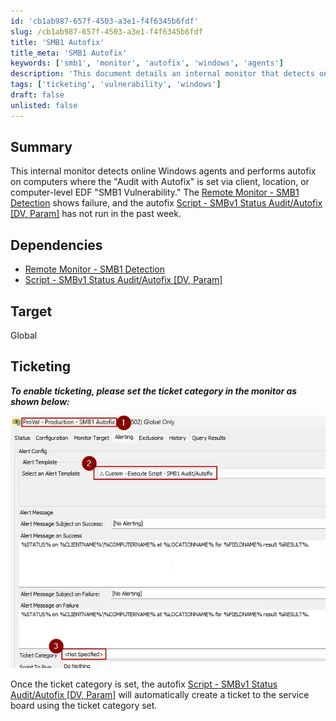 ```yaml
---
id: 'cb1ab987-657f-4503-a3e1-f4f6345b6fdf'
slug: /cb1ab987-657f-4503-a3e1-f4f6345b6fdf
title: 'SMB1 Autofix'
title_meta: 'SMB1 Autofix'
keywords: ['smb1', 'monitor', 'autofix', 'windows', 'agents']
description: 'This document details an internal monitor that detects online Windows agents and performs autofix on computers with the "Audit with Autofix" setting for the SMB1 Vulnerability. It highlights dependencies, target scope, and ticketing setup for effective management.'
tags: ['ticketing', 'vulnerability', 'windows']
draft: false
unlisted: false
---
```


## Summary

This internal monitor detects online Windows agents and performs autofix on computers where the "Audit with Autofix" is set via client, location, or computer-level EDF "SMB1 Vulnerability." The [Remote Monitor - SMB1 Detection](/docs/de67816f-e6ff-4fed-92e1-26fd5ae5359d) shows failure, and the autofix [Script - SMBv1 Status Audit/Autofix [DV, Param]](/docs/4fd2cffe-c41b-4a3c-9b5e-3edb02ad322b) has not run in the past week.

## Dependencies

- [Remote Monitor - SMB1 Detection](/docs/de67816f-e6ff-4fed-92e1-26fd5ae5359d)
- [Script - SMBv1 Status Audit/Autofix [DV, Param]](/docs/4fd2cffe-c41b-4a3c-9b5e-3edb02ad322b)

## Target

Global

## Ticketing

**_To enable ticketing, please set the ticket category in the monitor as shown below:_**

![Ticket Category Setup](../../../static/img/docs/cb1ab987-657f-4503-a3e1-f4f6345b6fdf/image_1.webp)

Once the ticket category is set, the autofix [Script - SMBv1 Status Audit/Autofix [DV, Param]](/docs/4fd2cffe-c41b-4a3c-9b5e-3edb02ad322b) will automatically create a ticket to the service board using the ticket category set.